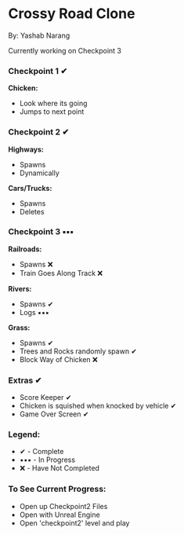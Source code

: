 # Crossy Road Clone
By: Yashab Narang

Currently working on Checkpoint 3

### Checkpoint 1 ✔

**Chicken:**
* Look where its going
* Jumps to next point

### Checkpoint 2 ✔

**Highways:**
* Spawns
* Dynamically

**Cars/Trucks:**
* Spawns
* Deletes

### Checkpoint 3 ▪▪▪

**Railroads:**
* Spawns ❌
* Train Goes Along Track ❌

**Rivers:**
* Spawns ✔
* Logs ▪▪▪

**Grass:**
* Spawns ✔
* Trees and Rocks randomly spawn ✔
* Block Way of Chicken ❌

### Extras ✔

* Score Keeper ✔
* Chicken is squished when knocked by vehicle ✔
* Game Over Screen ✔



### Legend:

* ✔ - Complete
* ▪▪▪ - In Progress
* ❌ - Have Not Completed

### To See Current Progress:
* Open up Checkpoint2 Files
* Open with Unreal Engine
* Open 'checkpoint2' level and play
